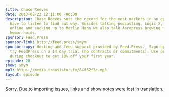 ```yaml
---
title: Chase Reeves
date: 2013-08-22 12:11:00 -06:00
description: Chase Reeves sets the record for the most markers in an episode. You&rsquo;ll
  have to listen to find out why. Besides talking podcasting, Logic X, making money
  online and sucking up to Merlin Mann we also talk Aeropress brewing methods. And
  hemorrhoids.
sponsor: Feed.Press
sponsor-link: http://feed.press/smym
sponsor-copy: Hosting and feed support provided by Feed.Press.  Sign-up today and
  try FeedPress on a 14 day trial (no contracts or commitments). Use promo code "smym"
  during checkout to get 10% off your first year.
episode: 28
show: smym
mp3: https://media.transistor.fm/84f52f3c.mp3
layout: episode
---
```


Sorry. Due to importing issues, links and show notes were lost in translation.
